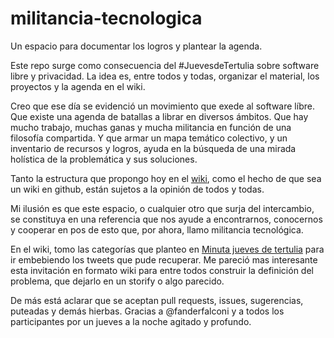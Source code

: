 militancia-tecnologica
======================

Un espacio para documentar los logros y plantear la agenda.

Este repo surge como consecuencia del \#JuevesdeTertulia sobre software libre y privacidad.
La idea es, entre todos y todas, organizar el material, los proyectos y la agenda en el wiki.

Creo que ese día se evidenció un movimiento que exede al software líbre.
Que existe una agenda de batallas a librar en diversos ámbitos.
Que hay mucho trabajo, muchas ganas y mucha militancia en función de una filosofía compartida.
Y que armar un mapa temático colectivo, y un inventario de recursos y logros, ayuda en la búsqueda de una mirada holística de la problemática y sus soluciones.

Tanto la estructura que propongo hoy en el [wiki](https://github.com/santiagogil/militancia-tecnologica/wiki), como el hecho de que sea un wiki en github, están sujetos a la opinión de todos y todas.

Mi ilusión es que este espacio, o cualquier otro que surja del intercambio, se constituya en una referencia que nos ayude a encontrarnos, conocernos y cooperar en pos de esto que, por ahora, llamo militancia tecnológica.

En el wiki, tomo las categorías que planteo en [Minuta jueves de tertulia](http://santiagogil.github.io/blog/2013/08/11/minuta-jueves-de-tertulia/) para ir embebiendo los tweets que pude recuperar.
Me pareció mas interesante esta invitación en formato wiki para entre todos construir la definición del problema, que dejarlo en un storify o algo parecido.

De más está aclarar que se aceptan pull requests, issues, sugerencias, puteadas y demás hierbas.
Gracias a @fanderfalconi y a todos los participantes por un jueves a la noche agitado y profundo.
